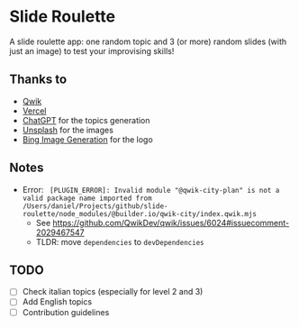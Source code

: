 # Slide Roulette
A slide roulette app: one random topic and 3 (or more) random slides (with just an image) to test your improvising skills!

## Thanks to
- [Qwik](https://qwik.dev/)
- [Vercel](https://vercel.com/)
- [ChatGPT](https://chat.openai.com/) for the topics generation
- [Unsplash](https://unsplash.com/) for the images
- [Bing Image Generation](https://www.bing.com/images) for the logo

## Notes
- Error: ` [PLUGIN_ERROR]: Invalid module "@qwik-city-plan" is not a valid package name imported from /Users/daniel/Projects/github/slide-roulette/node_modules/@builder.io/qwik-city/index.qwik.mjs`
  - See https://github.com/QwikDev/qwik/issues/6024#issuecomment-2029467547
  - TLDR: move `dependencies` to `devDependencies`

## TODO
- [ ] Check italian topics (especially for level 2 and 3)
- [ ] Add English topics
- [ ] Contribution guidelines
